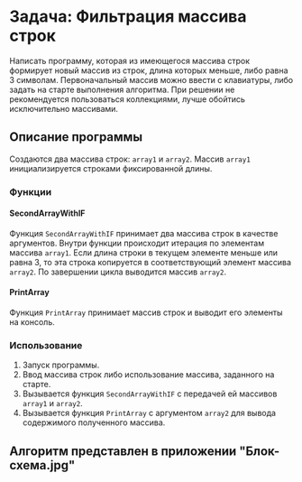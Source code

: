 # Задача: Фильтрация массива строк

Написать программу, которая из имеющегося массива строк формирует новый массив из строк, длина которых меньше, либо равна 3 символам. Первоначальный массив можно ввести с клавиатуры, либо задать на старте выполнения алгоритма. При решении не рекомендуется пользоваться коллекциями, лучше обойтись исключительно массивами.

## Описание программы

Создаются два массива строк: `array1` и `array2`. Массив `array1` инициализируется строками фиксированной длины.

### Функции

#### SecondArrayWithIF

Функция `SecondArrayWithIF` принимает два массива строк в качестве аргументов. Внутри функции происходит итерация по элементам массива `array1`. Если длина строки в текущем элементе меньше или равна 3, то эта строка копируется в соответствующий элемент массива `array2`. По завершении цикла выводится массив `array2`.

#### PrintArray

Функция `PrintArray` принимает массив строк и выводит его элементы на консоль.

### Использование

1. Запуск программы.
2. Ввод массива строк либо использование массива, заданного на старте.
3. Вызывается функция `SecondArrayWithIF` с передачей ей массивов `array1` и `array2`.
4. Вызывается функция `PrintArray` с аргументом `array2` для вывода содержимого полученного массива.

## Алгоритм представлен в приложении "Блок-схема.jpg"